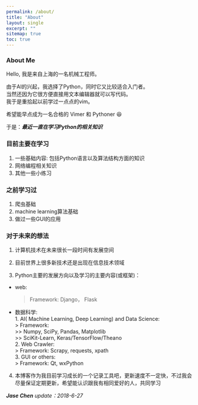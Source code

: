 ```yaml
---
permalink: /about/  
title: "About"
layout: single
excerpt: ""
sitemap: true
toc: true
---
```


### About Me

Hello, 我是来自上海的一名机械工程师。
 
由于AI的兴起，我选择了Python，同时它又比较适合入门者。  
当然还因为它很方便直接用文本编辑器就可以写代码。  
我于是重拾起以前学过一点点的vim。  

希望能早点成为一名合格的 Vimer 和 Pythoner :laughing:  

于是：***最近一直在学习Python的相关知识***  

### 目前主要在学习  
1. 一些基础内容: 包括Python语言以及算法结构方面的知识  
2. 网络编程相关知识  
3. 其他一些小练习

### 之前学习过  
1. 爬虫基础  
2. machine learning算法基础  
3. 做过一些GUI的应用  

### 对于未来的想法  
1. 计算机技术在未来很长一段时间有发展空间  

2. 目前世界上很多新技术还是出现在信息技术领域  

3. Python主要的发展方向以及学习的主要内容(或框架)：
  * web:   
	> Framework:  Django， Flask  
  * 数据科学:  
		1. AI( Machine Learning, Deep Learning) and Data Science:  
		> Framework:  
		>> Numpy, SciPy, Pandas, Matplotlib  
		>> SciKit-Learn, Keras/TensorFlow/Theano  
		2. Web Crawler:  
		> Framework:  Scrapy, requests, xpath  
		3. GUI or others:  
		> Framework: Qt, wxPython  

4. 本博客作为我目前学习成长的一个记录工具吧，更新速度不一定快，不过我会尽量保证定期更新，希望能认识跟我有相同爱好的人，共同学习  

***Jase Chen*** *update：2018-6-27*  
